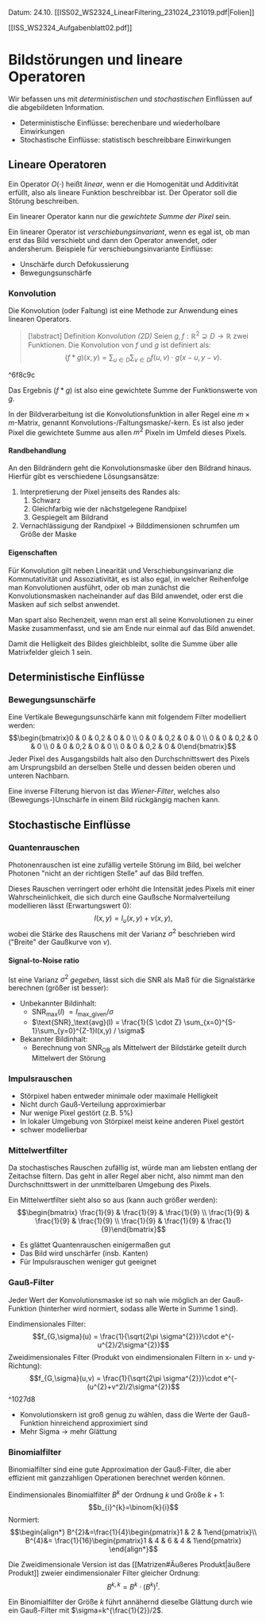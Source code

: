 Datum: 24.10.
[[ISS02_WS2324_LinearFiltering_231024_231019.pdf|Folien]]

[[ISS_WS2324_Aufgabenblatt02.pdf]]
# Bildstörungen und lineare Operatoren

Wir befassen uns mit *deterministischen* und *stochastischen* Einflüssen auf die abgebildeten Information.

- Deterministische Einflüsse: berechenbare und wiederholbare Einwirkungen
- Stochastische Einflüsse: statistisch beschreibbare Einwirkungen

## Lineare Operatoren

Ein Operator $O(\cdot)$ heißt *linear*, wenn er die Homogenität und Additivität erfüllt, also als lineare Funktion beschreibbar ist.
Der Operator soll die Störung beschreiben. 

Ein linearer Operator kann nur die *gewichtete Summe der Pixel* sein.

Ein linearer Operator ist *verschiebungsinvariant*, wenn es egal ist, ob man erst das Bild verschiebt und dann den Operator anwendet, oder andersherum.
Beispiele für verschiebungsinvariante Einflüsse:
- Unschärfe durch Defokussierung
- Bewegungsunschärfe

### Konvolution
Die Konvolution (oder Faltung) ist eine Methode zur Anwendung eines linearen Operators.

> [!abstract] Definition *Konvolution (2D)*
> Seien $g,f: \mathbb{R}^{2} \supseteq D\to \mathbb{R}$ zwei Funktionen. Die Konvolution von $f$ und $g$ ist definiert als:$$(f \ast g)(x,y)=\sum_{u\in D}\sum_{v\in D} f(u,v) \cdot g(x-u,y-v).$$

^6f8c9c

Das Ergebnis $(f \ast g)$ ist also eine gewichtete Summe der Funktionswerte von $g$.

In der Bildverarbeitung ist die Konvolutionsfunktion in aller Regel eine $m\times m$-Matrix, genannt Konvolutions-/Faltungsmaske/-kern. Es ist also jeder Pixel die gewichtete Summe aus allen $m^2$ Pixeln im Umfeld dieses Pixels.

#### Randbehandlung
An den Bildrändern geht die Konvolutionsmaske über den Bildrand hinaus. Hierfür gibt es verschiedene Lösungsansätze:
1. Interpretierung der Pixel jenseits des Randes als:
	1. Schwarz
	2. Gleichfarbig wie der nächstgelegene Randpixel
	3. Gespiegelt am Bildrand
2. Vernachlässigung der Randpixel $\to$ Bilddimensionen schrumfen um Größe der Maske


#### Eigenschaften

Für Konvolution gilt neben Linearität und Verschiebungsinvarianz die Kommutativität und Assoziativität, es ist also egal, in welcher Reihenfolge man Konvolutionen ausführt, oder ob man zunächst die Konvolutionsmasken nacheinander auf das Bild anwendet, oder erst die Masken auf sich selbst anwendet.

Man spart also Rechenzeit, wenn man erst all seine Konvolutionen zu einer Maske zusammenfasst, und sie am Ende nur einmal auf das Bild anwendet.

Damit die Helligkeit des Bildes gleichbleibt, sollte die Summe über alle Matrixfelder gleich 1 sein.

## Deterministische Einflüsse
### Bewegungsunschärfe

Eine Vertikale Bewegungsunschärfe kann mit folgendem Filter modelliert werden: $$\begin{bmatrix}0 & 0 & 0,2 & 0 & 0 \\ 0 & 0 & 0,2 & 0 & 0 \\ 0 & 0 & 0,2 & 0 & 0 \\ 0 & 0 & 0,2 & 0 & 0 \\ 0 & 0 & 0,2 & 0 & 0\end{bmatrix}$$
Jeder Pixel des Ausgangsbilds halt also den Durchschnittswert des Pixels am Ursprungsbild an derselben Stelle und dessen beiden oberen und unteren Nachbarn.

Eine inverse Filterung hiervon ist das *Wiener-Filter*, welches also (Bewegungs-)Unschärfe in einem Bild rückgängig machen kann.

## Stochastische Einflüsse
### Quantenrauschen

Photonenrauschen ist eine zufällig verteile Störung im Bild, bei welcher Photonen "nicht an der richtigen Stelle" auf das Bild treffen. 

Dieses Rauschen verringert oder erhöht die Intensität jedes Pixels mit einer Wahrscheinlichkeit, die sich durch eine Gaußsche Normalverteilung modellieren lässt (Erwartungswert 0): $$I(x,y) = I_{u}(x,y) + \nu(x,y),$$
wobei die Stärke des Rauschens mit der Varianz $\sigma^{2}$ beschrieben wird ("Breite" der Gaußkurve von $\nu$).

#### Signal-to-Noise ratio
Ist eine Varianz $\sigma^{2}$ *gegeben*, lässt sich die SNR als Maß für die Signalstärke berechnen (größer ist besser):
- Unbekannter Bildinhalt:
	- $\text{SNR}_{\max}(I)$ $= I_{\text{max\_given}}/\sigma$
	- $\text{SNR}_\text{avg}(I) = \frac{1}{S \cdot Z} \sum_{x=0}^{S-1}\sum_{y=0}^{Z-1}I(x,y) / \sigma$
- Bekannter Bildinhalt:
	- Berechnung von $\text{SNR}_\text{OB}$ als Mittelwert der Bildstärke geteilt durch Mittelwert der Störung

### Impulsrauschen
- Störpixel haben entweder minimale oder maximale Helligkeit
- Nicht durch Gauß-Verteilung approximierbar
- Nur wenige Pixel gestört (z.B. 5%)
- In lokaler Umgebung von Störpixel meist keine anderen Pixel gestört
- schwer modellierbar

### Mittelwertfilter
Da stochastisches Rauschen zufällig ist, würde man am liebsten entlang der Zeitachse filtern. Das geht in aller Regel aber nicht, also nimmt man den Durchschnittswert in der unmittelbaren Umgebung des Pixels.

Ein Mittelwertfilter sieht also so aus (kann auch größer werden): $$\begin{bmatrix} \frac{1}{9} & \frac{1}{9} & \frac{1}{9} \\ \frac{1}{9} & \frac{1}{9} & \frac{1}{9} \\ \frac{1}{9} & \frac{1}{9} & \frac{1}{9}\end{bmatrix}$$
- Es glättet Quantenrauschen einigermaßen gut
- Das Bild wird unschärfer (insb. Kanten)
- Für Impulsrauschen weniger gut geeignet

### Gauß-Filter
Jeder Wert der Konvolutionsmaske ist so nah wie möglich an der Gauß-Funktion (hinterher wird normiert, sodass alle Werte in Summe 1 sind).

Eindimensionales Filter:
$$f_{G,\sigma}(u) = \frac{1}{\sqrt{2\pi \sigma^{2}}}\cdot e^{-u^{2}/2\sigma^{2}}$$
Zweidimensionales Filter (Produkt von eindimensionalen Filtern in x- und y-Richtung): $$f_{G,\sigma}(u,v) = \frac{1}{\sqrt{2\pi \sigma^{2}}}\cdot e^{-(u^{2}+v^2)/2\sigma^{2}}$$ ^1027d8
- Konvolutionskern ist groß genug zu wählen, dass die Werte der Gauß-Funktion hinreichend approximiert sind
- Mehr Sigma -> mehr Glättung

### Binomialfilter
Binomialfilter sind eine gute Approximation der Gauß-Filter, die aber effizient mit ganzzahligen Operationen berechnet werden können.

Eindimensionales Binomialfilter $B^k$ der Ordnung $k$ und Größe $k+1$: $$b_{i}^{k}=\binom{k}{i}$$
Normiert: $$\begin{align*}
B^{2}&=\frac{1}{4}\begin{pmatrix}1 & 2 & 1\end{pmatrix}\\
B^{4}&= \frac{1}{16}\begin{pmatrix}1 & 4 & 6 & 4 & 1\end{pmatrix}
\end{align*}$$

Die Zweidimensionale Version ist das [[Matrizen#Äußeres Produkt|äußere Produkt]] zweier eindimensionaler Filter gleicher Ordnung: $$B^{k,k}=B^{k} \cdot (B^{k})^t.$$

Ein Binomialfilter der Größe $k$ führt annähernd dieselbe Glättung durch wie ein Gauß-Filter mit $\sigma=k^{\frac{1}{2}}/2$.